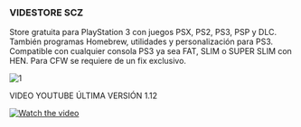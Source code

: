 ### VIDESTORE SCZ

Store gratuita para PlayStation 3 con juegos PSX, PS2, PS3, PSP y DLC. También programas Homebrew, utilidades y personalización para PS3.
Compatible con cualquier consola PS3 ya sea FAT, SLIM o SUPER SLIM con HEN. Para CFW se requiere de un fix exclusivo.

![1](https://user-images.githubusercontent.com/67963566/101678210-eac3c480-3a5d-11eb-94a9-675634ce00dd.png)

VIDEO YOUTUBE ÚLTIMA VERSIÓN 1.12

[![Watch the video](https://img.youtube.com/vi/XM2DxBYeStc/maxresdefault.jpg)](https://youtu.be/XM2DxBYeStc)
